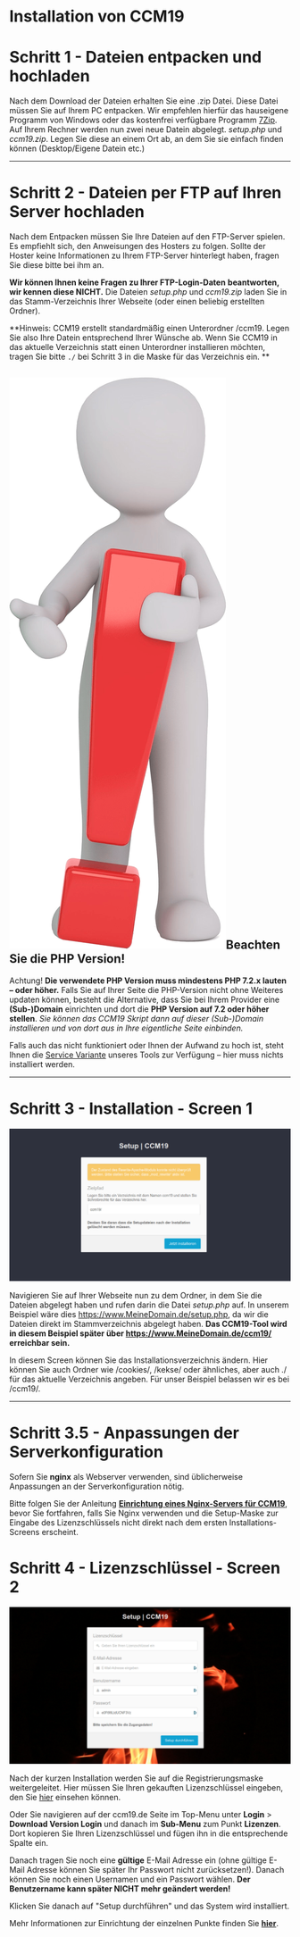 # Installation von CCM19

# Schritt 1 - Dateien entpacken und hochladen

Nach dem Download der Dateien erhalten Sie eine .zip Datei. Diese Datei müssen Sie auf Ihrem PC entpacken. Wir empfehlen hierfür das hauseigene Programm von Windows oder das kostenfrei verfügbare Programm [7Zip](https://www.7-zip.org/). Auf Ihrem Rechner werden nun zwei neue Datein abgelegt. *setup.php* und *ccm19.zip*. Legen Sie diese an einem Ort ab, an dem Sie sie einfach finden können (Desktop/Eigene Datein etc.)

------

 

# Schritt 2 - Dateien per FTP auf Ihren Server hochladen

Nach dem Entpacken müssen Sie Ihre Dateien auf den FTP-Server spielen. Es empfiehlt sich, den Anweisungen des Hosters zu folgen. Sollte der Hoster keine Informationen zu Ihrem FTP-Server hinterlegt haben, fragen Sie diese bitte bei ihm an.

**Wir können Ihnen keine Fragen zu Ihrer FTP-Login-Daten** **beantworten, wir kennen diese NICHT.** Die Dateien *setup.php* und *ccm19.zip* laden Sie in das Stamm-Verzeichnis Ihrer Webseite (oder einen beliebig erstellten Ordner).

**Hinweis: CCM19 erstellt standardmäßig einen Unterordner /ccm19. Legen Sie also Ihre Datein entsprechend Ihrer Wünsche ab. Wenn Sie CCM19 in das aktuelle Verzeichnis statt einen Unterordner installieren möchten, tragen Sie bitte `./` bei Schritt 3 in die Maske für das Verzeichnis ein.
**

## ![ausrufezeichen](../assets/10-ausrufezeichen.png)Beachten Sie die PHP Version!

Achtung! **Die verwendete PHP Version muss mindestens PHP 7.2.x lauten – oder höher.** Falls Sie auf Ihrer Seite die PHP-Version nicht ohne Weiteres updaten können, besteht die Alternative, dass Sie bei Ihrem Provider eine **(Sub-)Domain** einrichten und dort die **PHP Version auf 7.2 oder höher stellen**. *Sie können das CCM19 Skript dann auf dieser (Sub-)Domain installieren und von dort aus in Ihre eigentliche Seite einbinden.*

Falls auch das nicht funktioniert oder Ihnen der Aufwand zu hoch ist, steht Ihnen die [Service Variante](https://www.ccm19.de/ccm19-service-tarife.html) unseres Tools zur Verfügung – hier muss nichts installiert werden.

 

------

 

# Schritt 3 - Installation - Screen 1

![screen 1 Installation](../assets/10-Screen-01.png)

Navigieren Sie auf Ihrer Webseite nun zu dem Ordner, in dem Sie die Dateien abgelegt haben und rufen darin die Datei *setup.php* auf. In unserem Beispiel wäre dies https://www.MeineDomain.de/setup.php, da wir die Dateien direkt im Stammverzeichnis abgelegt haben.
**Das CCM19-Tool wird in diesem Beispiel später über https://www.MeineDomain.de/ccm19/ erreichbar sein.**

In diesem Screen können Sie das Installationsverzeichnis ändern. Hier können Sie auch Ordner wie /cookies/, /kekse/ oder ähnliches, aber auch ./ für das aktuelle Verzeichnis angeben. Für unser Beispiel belassen wir es bei /ccm19/.

------

# Schritt 3.5 - Anpassungen der Serverkonfiguration

Sofern Sie **nginx** als Webserver verwenden, sind üblicherweise Anpassungen an der Serverkonfiguration nötig.

Bitte folgen Sie der Anleitung [**Einrichtung eines Nginx-Servers für CCM19**](https://www.ccm19.de/einrichtung-eines-nginx-servers-fuer-ccm19.html), bevor Sie fortfahren, falls Sie Nginx verwenden und die Setup-Maske zur Eingabe des Lizenzschlüssels nicht direkt nach dem ersten Installations-Screens erscheint.

# Schritt 4 - Lizenzschlüssel - Screen 2

![screen 2 Installation](../assets/10-Install-Screen-2.png)

Nach der kurzen Installation werden Sie auf die Registrierungsmaske weitergeleitet. Hier müssen Sie Ihren gekauften Lizenzschlüssel eingeben, den Sie [hier](https://www.ccm19.de/account.php?menuid=248&account_extuser=4) einsehen können.

Oder Sie navigieren auf der ccm19.de Seite im Top-Menu unter **Login** > **Download Version Login** und danach im **Sub-Menu** zum Punkt **Lizenzen**. Dort kopieren Sie Ihren Lizenzschlüssel und fügen ihn in die entsprechende Spalte ein.

Danach tragen Sie noch eine **gültige** E-Mail Adresse ein (ohne gültige E-Mail Adresse können Sie später Ihr Passwort nicht zurücksetzen!). Danach können Sie noch einen Usernamen und ein Passwort wählen. **Der Benutzername kann später NICHT mehr geändert werden!**

Klicken Sie danach auf "Setup durchführen" und das System wird installiert.

Mehr Informationen zur Einrichtung der einzelnen Punkte finden Sie [**hier**](https://www.ccm19.de/bedienung-und-einrichtung.html).